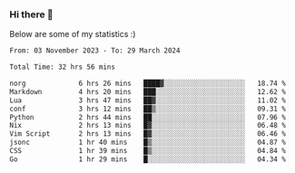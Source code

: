### Hi there 👋
Below are some of my statistics :)

<!--START_SECTION:waka-->

```txt
From: 03 November 2023 - To: 29 March 2024

Total Time: 32 hrs 56 mins

norg             6 hrs 26 mins   ████▓░░░░░░░░░░░░░░░░░░░░   18.74 %
Markdown         4 hrs 20 mins   ███░░░░░░░░░░░░░░░░░░░░░░   12.62 %
Lua              3 hrs 47 mins   ██▓░░░░░░░░░░░░░░░░░░░░░░   11.02 %
conf             3 hrs 12 mins   ██▒░░░░░░░░░░░░░░░░░░░░░░   09.31 %
Python           2 hrs 44 mins   ██░░░░░░░░░░░░░░░░░░░░░░░   07.96 %
Nix              2 hrs 13 mins   █▓░░░░░░░░░░░░░░░░░░░░░░░   06.48 %
Vim Script       2 hrs 13 mins   █▓░░░░░░░░░░░░░░░░░░░░░░░   06.46 %
jsonc            1 hr 40 mins    █▒░░░░░░░░░░░░░░░░░░░░░░░   04.87 %
CSS              1 hr 39 mins    █▒░░░░░░░░░░░░░░░░░░░░░░░   04.84 %
Go               1 hr 29 mins    █░░░░░░░░░░░░░░░░░░░░░░░░   04.34 %
```

<!--END_SECTION:waka-->

<!--
**KlapenHz/KlapenHz** is a ✨ _special_ ✨ repository because its `README.md` (this file) appears on your GitHub profile.

Here are some ideas to get you started:

- 🔭 I’m currently working on ...
- 🌱 I’m currently learning ...
- 👯 I’m looking to collaborate on ...
- 🤔 I’m looking for help with ...
- 💬 Ask me about ...
- 📫 How to reach me: ...
- 😄 Pronouns: ...
- ⚡ Fun fact: ...
-->
